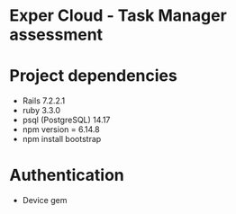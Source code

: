 # Exper Cloud - Task Manager assessment

# Project dependencies

- Rails 7.2.2.1
- ruby 3.3.0
- psql (PostgreSQL) 14.17 
- npm version = 6.14.8
- npm install bootstrap

# Authentication
- Device gem
